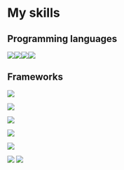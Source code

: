 # My skills
## Programming languages
<img src="https://img.shields.io/badge/Python-14354C?style=for-the-badge&logo=python&logoColor=white"></img><img src="https://img.shields.io/badge/JavaScript-F7DF1E?style=for-the-badge&logo=javascript&logoColor=black"></img><img src="https://img.shields.io/badge/C%2B%2B-00599C?style=for-the-badge&logo=c%2B%2B&logoColor=white"></img><img src="https://img.shields.io/badge/HTML-239120?style=for-the-badge&logo=html5&logoColor=white"></img>

## Frameworks
<img src="https://img.shields.io/badge/Flask-000000?style=for-the-badge&logo=flask&logoColor=white"></img>

<img src="https://img.shields.io/badge/Django-092E20?style=for-the-badge&logo=django&logoColor=white"></img>

<img src="https://img.shields.io/badge/SQLite-07405E?style=for-the-badge&logo=sqlite&logoColor=white"></img>

<img src="https://img.shields.io/badge/Microsoft_Excel-217346?style=for-the-badge&logo=microsoft-excel&logoColor=white"></img>


  
  
<img src="https://github-readme-streak-stats.herokuapp.com/?user=docafavarato&theme=dark"/>
  
<a href="mailto:docafavarato@gmail.com" target="_blank"><img src="https://img.shields.io/badge/Gmail-D14836?style=for-the-badge&logo=gmail&logoColor=white"></img></a>
<a href="https://www.linkedin.com/in/jo%C3%A3o-pedro-favarato-71z00b204/" target="_blank"><img src="https://img.shields.io/badge/-LinkedIn-%230077B5?style=for-the-badge&logo=linkedin&logoColor=white" target="_blank"></a> 


